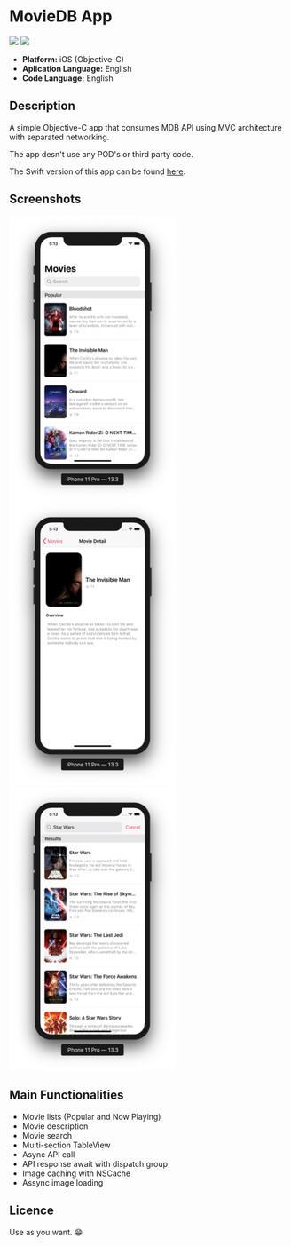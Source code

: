 # MovieDB App
![](https://badgen.net/badge/iOS/13/blue) ![](https://badgen.net/badge/iOS/Objective-C/orange)

* **Platform:** iOS (Objective-C)
* **Aplication Language:** English
* **Code Language:** English

## Description
A simple Objective-C app that consumes MDB API using MVC architecture with separated networking.

The app desn't use any POD's or third party code.

The Swift version of this app can be found [here](https://github.com/rodrigowoulddo/MovieDB-Swift).

## Screenshots
<img src="./Example%20Screenshots/Main.png" width="300" /><img src="./Example%20Screenshots/Detail.png" width="300" />
<img src="./Example%20Screenshots/Search.png" width="300" />


## Main Functionalities
* Movie lists (Popular and Now Playing)
* Movie description
* Movie search
* Multi-section TableView
* Async API call
* API response await with dispatch group
* Image caching with NSCache
* Assync image loading

## Licence
Use as you want. 😁
